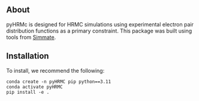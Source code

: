 About 
--- 
pyHRMc is designed for HRMC simulations using experimental electron pair distribution functions as a primary constraint. This package was built using tools from 
[Simmate](https://github.com/jacksund/simmate). 

Installation
 --- 
To install, we recommend the following: 
``` 
conda create -n pyHRMC pip python==3.11 
conda activate pyHRMC 
pip install -e .
```

